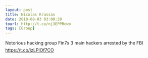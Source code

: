 ```yaml
---
layout: post
title: Nicolas Krassas
date: 2018-08-03 03:00:20
tourl: http://t.co/nj3EPPRowo
tags: [Group]
---
```

Notorious hacking group Fin7s 3 main hackers arrested by the FBI https://t.co/izLPlOf7CO